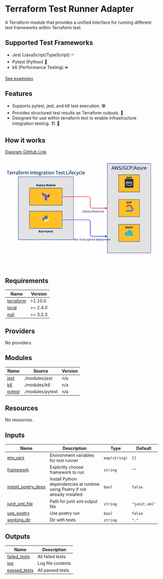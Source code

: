 # Terraform Test Runner Adapter

A Terraform module that provides a unified interface for running different test frameworks within Terraform test.

## Supported Test Frameworks

- Jest (JavaScript/TypeScript) 🃏
- Pytest (Python) 🐍
- k6 (Performance Testing) ⏩

[See examples](https://southwest.gitlab-dedicated.com/csr/learning/terraform-x-runner/-/tree/master/examples?ref_type=heads)

## Features

- Supports pytest, jest, and k6 test execution. 🛠️
- Provides structured test results as Terraform outputs. 🏢
- Designed for use within terraform test to enable infrastructure integration testing. 🏗️  🔬

## How it works

[Diagram GitHub Link](https://raw.githubusercontent.com/SouthwestAir/terraform-local-test-adapter/main/docs/source/diagram.png)
![x](https://raw.githubusercontent.com/SouthwestAir/terraform-local-test-adapter/main/docs/source/diagram.png)

<!-- BEGIN_TF_DOCS -->
## Requirements

| Name | Version |
|------|---------|
| <a name="requirement_terraform"></a> [terraform](#requirement\_terraform) | >1.10.0 |
| <a name="requirement_local"></a> [local](#requirement\_local) | >= 2.4.0 |
| <a name="requirement_null"></a> [null](#requirement\_null) | >= 3.2.3 |

## Providers

No providers.

## Modules

| Name | Source | Version |
|------|--------|---------|
| <a name="module_jest"></a> [jest](#module\_jest) | ./modules/jest | n/a |
| <a name="module_k6"></a> [k6](#module\_k6) | ./modules/k6 | n/a |
| <a name="module_pytest"></a> [pytest](#module\_pytest) | ./modules/pytest | n/a |

## Resources

No resources.

## Inputs

| Name | Description | Type | Default |
|------|-------------|------|---------|
| <a name="input_env_vars"></a> [env\_vars](#input\_env\_vars) | Environment variables for test runner | `map(string)` | `{}` |
| <a name="input_framework"></a> [framework](#input\_framework) | Explicitly choose framework to run | `string` | `""` |
| <a name="input_install_poetry_deps"></a> [install\_poetry\_deps](#input\_install\_poetry\_deps) | Install Python dependencies at runtime using Poetry if not already installed | `bool` | `false` |
| <a name="input_junit_xml_file"></a> [junit\_xml\_file](#input\_junit\_xml\_file) | Path for junit xml output file | `string` | `"junit.xml"` |
| <a name="input_use_poetry"></a> [use\_poetry](#input\_use\_poetry) | Use poetry run | `bool` | `false` |
| <a name="input_working_dir"></a> [working\_dir](#input\_working\_dir) | Dir with tests | `string` | `"."` |

## Outputs

| Name | Description |
|------|-------------|
| <a name="output_failed_tests"></a> [failed\_tests](#output\_failed\_tests) | All failed tests |
| <a name="output_log"></a> [log](#output\_log) | Log file contents |
| <a name="output_passed_tests"></a> [passed\_tests](#output\_passed\_tests) | All passed tests |
<!-- END_TF_DOCS -->
